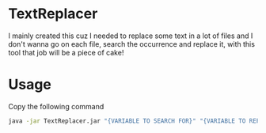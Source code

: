 # TextReplacer
I mainly created this cuz I needed to replace some text in a lot of files and I don't wanna go on each file,
search the occurrence and replace it, with this tool that job will be a piece of cake!

# Usage
Copy the following command
```sh
java -jar TextReplacer.jar "{VARIABLE TO SEARCH FOR}" "{VARIABLE TO REPLACE IT WITH}" "{FILE/DIRECTORY PATH}"
```
